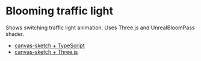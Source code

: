 # Blooming traffic light

Shows switching traffic light animation. Uses Three.js and UnrealBloomPass shader.

- [canvas-sketch + TypeScript](https://gist.github.com/mattdesl/1e9ab019534838e8c870ae06371be469)
- [canvas-sketch + Three.js](https://codesandbox.io/s/3vmy92w1n5)
